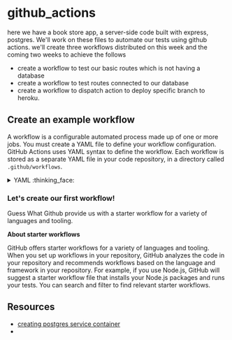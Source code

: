 # github_actions

here we have a book store app, a server-side code built with express, postgres. We'll work on these files to automate our tests using github actions. we'll create three workflows distributed on this week and the coming two weeks to achieve the follows
- create a workflow to test our basic routes which is not having a database
- create a workflow to test routes connected to our database
- create a workflow to dispatch action to deploy specific branch to heroku.
## Create an example workflow
A workflow is a configurable automated process made up of one or more jobs. You must create a YAML file to define your workflow configuration.
GitHub Actions uses YAML syntax to define the workflow. Each workflow is stored as a separate YAML file in your code repository, in a directory called `.github/workflows`.

  <details>
          <summary>YAML :thinking_face: </summary>
          <p>YAML is a human readable data serialization language mainly used for configuration files and in application in order to store or transmitted data. It is widely used by many programming languages like Java, Python, GoLang and as a configuration language by Kubernetes, Docker Compose, Ansible, etc.</p>
  </details>

### Let's create our first workflow!
Guess What Github provide us with a starter workflow for a variety of languages and tooling.

**About starter workflows**

GitHub offers starter workflows for a variety of languages and tooling. When you set up workflows in your repository, GitHub analyzes the code in your repository and recommends workflows based on the language and framework in your repository. For example, if you use Node.js, GitHub will suggest a starter workflow file that installs your Node.js packages and runs your tests. You can search and filter to find relevant starter workflows.


## Resources
- [creating postgres service container](https://docs.github.com/en/actions/using-containerized-services/creating-postgresql-service-containers)
- 